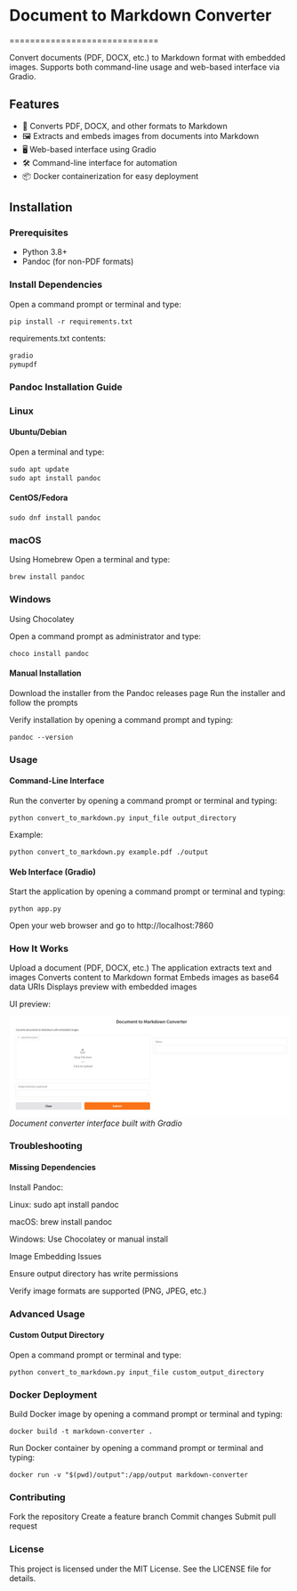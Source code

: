# Document to Markdown Converter
=============================

Convert documents (PDF, DOCX, etc.) to Markdown format with embedded images. Supports both command-line usage and web-based interface via Gradio.

Features
--------
- 📄 Converts PDF, DOCX, and other formats to Markdown
- 🖼️ Extracts and embeds images from documents into Markdown
- 🖥️ Web-based interface using Gradio
- 🛠️ Command-line interface for automation
- 📦 Docker containerization for easy deployment

Installation
------------
### Prerequisites
- Python 3.8+
- Pandoc (for non-PDF formats) 

### Install Dependencies
Open a command prompt or terminal and type:
```
pip install -r requirements.txt
```

requirements.txt contents:

```
gradio
pymupdf
```
### Pandoc Installation Guide

### Linux

#### Ubuntu/Debian
Open a terminal and type:
```
sudo apt update
sudo apt install pandoc
```
#### CentOS/Fedora
```
sudo dnf install pandoc
```
### macOS
Using Homebrew
Open a terminal and type:
```
brew install pandoc
```
### Windows

Using Chocolatey

Open a command prompt as administrator and type:

```
choco install pandoc
```
#### Manual Installation

Download the installer from the Pandoc releases page
Run the installer and follow the prompts

Verify installation by opening a command prompt and typing:

```
pandoc --version
```
### Usage

#### Command-Line Interface

Run the converter by opening a command prompt or terminal and typing:
```
python convert_to_markdown.py input_file output_directory
```
Example:
```
python convert_to_markdown.py example.pdf ./output
```

#### Web Interface (Gradio)
Start the application by opening a command prompt or terminal and typing:

```
python app.py
```
Open your web browser and go to http://localhost:7860

### How It Works
Upload a document (PDF, DOCX, etc.)
The application extracts text and images
Converts content to Markdown format
Embeds images as base64 data URIs
Displays preview with embedded images

UI preview:

![Gradio Interface Preview](img/gradio_ui.png)
*Document converter interface built with Gradio*

### Troubleshooting

#### Missing Dependencies
Install Pandoc:

Linux: sudo apt install pandoc

macOS: brew install pandoc

Windows: Use Chocolatey or manual install

Image Embedding Issues

Ensure output directory has write permissions

Verify image formats are supported (PNG, JPEG, etc.)

### Advanced Usage
#### Custom Output Directory

Open a command prompt or terminal and type:

```
python convert_to_markdown.py input_file custom_output_directory
```

### Docker Deployment
Build Docker image by opening a command prompt or terminal and typing:

```
docker build -t markdown-converter .
```
Run Docker container by opening a command prompt or terminal and typing:

```
docker run -v "$(pwd)/output":/app/output markdown-converter
```
### Contributing
Fork the repository
Create a feature branch
Commit changes
Submit pull request

### License
This project is licensed under the MIT License. See the LICENSE file for details.
